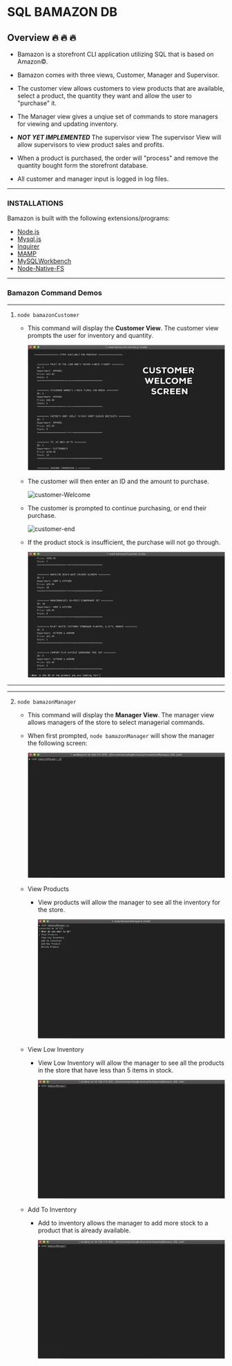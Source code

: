 # SQL BAMAZON DB

## Overview :fire: :fire: :fire:

* Bamazon is a storefront CLI application utilizing SQL that is based on Amazon©.

* Bamazon comes with three views, Customer, Manager and Supervisor.

* The customer view allows customers to view products that are available, select a product, the quantity they want and allow the user to "purchase" it.

* The Manager view gives a unqiue set of commands to store managers for viewing and updating inventory.

* ***NOT YET IMPLEMENTED*** The supervisor view The supervisor View will allow supervisors to view product sales and profits.

* When a product is purchased, the order will "process" and remove the quantity bought form the storefront database.

* All customer and manager input is logged in log files.

***

### INSTALLATIONS

Bamazon is built with the following extensions/programs:

* [Node.js](https://nodejs.org/en/)
* [Mysql.js](https://www.npmjs.com/package/mysql)
* [Inquirer](https://www.npmjs.com/package/inquirer)
* [MAMP](https://MAMP.info/en/downloads/)
* [MySQLWorkbench](https://dev.mysql.com/downloads/workbench/)
* [Node-Native-FS](https://nodejs.org/api/fs.html)

***

### Bamazon Command Demos

***

1. `node bamazonCustomer`

    * This command will display the **Customer View**. The customer view prompts the user for inventory and quantity.

        ![customer-Demo](./images/CUSTOMER_WELCOME_SCREEN.gif)

    * The customer will then enter an ID and the amount to purchase.

        ![customer-Welcome](./images/Customer_Purchase_Demo.gif)

    * The customer is prompted to continue purchasing, or end their purchase.

        ![customer-end](./images/Customer_end_demo.gif)

    * If the product stock is insufficient, the purchase will not go through.

        ![customer-Error](./images/Customer_Error.gif)

***
***

2. `node bamazonManager`

    * This command will display the **Manager View**. The manager view allows managers of the store to select managerial commands.

    * When first prompted, `node bamazonManager` will show the manager the following screen:

        ![Manager-Welcome](./images/Manager_Welcome_Demo.gif)

    * View Products

        * View products will allow the manager to see all the inventory for the store.

            ![manager-View](./images/Manager_View_Products.gif)

    * View Low Inventory

        * View Low Inventory will allow the manager to see all the products in the store that have less than 5 items in stock.

            ![manager-View](./images/Manager_Low_Inv_Demo.gif)

    * Add To Inventory

        * Add to inventory allows the manager to add more stock to a product that is already available.

            ![manager-View](./images/Manager_Low_Inv_Demo.gif)